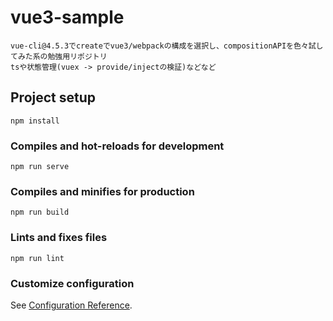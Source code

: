 # vue3-sample

```
vue-cli@4.5.3でcreateでvue3/webpackの構成を選択し、compositionAPIを色々試してみた系の勉強用リポジトリ
tsや状態管理(vuex -> provide/injectの検証)などなど
```

## Project setup
```
npm install
```

### Compiles and hot-reloads for development
```
npm run serve
```

### Compiles and minifies for production
```
npm run build
```

### Lints and fixes files
```
npm run lint
```

### Customize configuration
See [Configuration Reference](https://cli.vuejs.org/config/).
